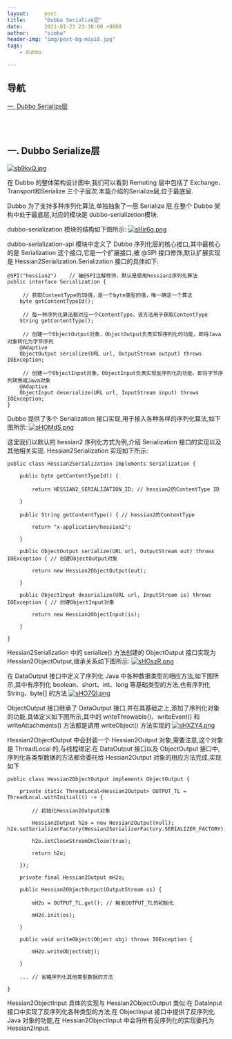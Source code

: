 ```yaml
---
layout:     post
title:      "Dubbo Serialize层"
date:       2021-01-23 23:30:00 +0800
author:     "simba"
header-img: "img/post-bg-miui6.jpg"
tags:
    - dubbo

---
```


## 导航
[一. Dubbo Serialize层](#jump1)





<br><br>
## <span id="jump1">一. Dubbo Serialize层</span>

[![sb9kvQ.jpg](https://s3.ax1x.com/2021/01/24/sb9kvQ.jpg)](https://imgchr.com/i/sb9kvQ)

在 Dubbo 的整体架构设计图中,我们可以看到 Remoting 层中包括了 Exchange、Transport和Serialize 三个子层次.本篇介绍的Serialize层,位于最底层.<br>

Dubbo 为了支持多种序列化算法,单独抽象了一层 Serialize 层,在整个 Dubbo 架构中处于最底层,对应的模块是 dubbo-serializetion模块.<br>

dubbo-serialization 模块的结构如下图所示:
[![sHir6g.png](https://s3.ax1x.com/2021/01/23/sHir6g.png)](https://imgchr.com/i/sHir6g)

dubbo-serialization-api 模块中定义了 Dubbo 序列化层的核心接口,其中最核心的是 Serialization 这个接口,它是一个扩展接口,被 @SPI 接口修饰,默认扩展实现是 Hessian2Serialization.Serialization 接口的具体如下:

```
@SPI("hessian2")	// 被@SPI注解修饰，默认是使用hessian2序列化算法
public interface Serialization {
    
     // 获取ContentType的ID值，是一个byte类型的值，唯一确定一个算法
    byte getContentTypeId();
    
     // 每一种序列化算法都对应一个ContentType，该方法用于获取ContentType
    String getContentType();
    
     // 创建一个ObjectOutput对象，ObjectOutput负责实现序列化的功能，即将Java对象转化为字节序列
    @Adaptive
    ObjectOutput serialize(URL url, OutputStream output) throws IOException;
    
     // 创建一个ObjectInput对象，ObjectInput负责实现反序列化的功能，即将字节序列转换成Java对象
    @Adaptive
    ObjectInput deserialize(URL url, InputStream input) throws IOException;
}
```


Dubbo 提供了多个 Serialization 接口实现,用于接入各种各样的序列化算法,如下图所示:
[![sHOMdS.png](https://s3.ax1x.com/2021/01/24/sHOMdS.png)](https://imgchr.com/i/sHOMdS)

这里我们以默认的 hessian2 序列化方式为例,介绍 Serialization 接口的实现以及其他相关实现. Hessian2Serialization 实现如下所示:
```
public class Hessian2Serialization implements Serialization {

    public byte getContentTypeId() {

        return HESSIAN2_SERIALIZATION_ID; // hessian2的ContentType ID

    }

    public String getContentType() { // hessian2的ContentType

        return "x-application/hessian2";

    }

    public ObjectOutput serialize(URL url, OutputStream out) throws IOException { // 创建ObjectOutput对象

        return new Hessian2ObjectOutput(out);

    }

    public ObjectInput deserialize(URL url, InputStream is) throws IOException { // 创建ObjectInput对象

        return new Hessian2ObjectInput(is);

    }

}

```

Hessian2Serialization 中的 serialize() 方法创建的 ObjectOutput 接口实现为 Hessian2ObjectOutput,继承关系如下图所示:
[![sHOszR.png](https://s3.ax1x.com/2021/01/24/sHOszR.png)](https://imgchr.com/i/sHOszR)

在 DataOutput 接口中定义了序列化 Java 中各种数据类型的相应方法,如下图所示,其中有序列化 boolean、short、int、long 等基础类型的方法,也有序列化 String、byte[] 的方法
[![sHO7QI.png](https://s3.ax1x.com/2021/01/24/sHO7QI.png)](https://imgchr.com/i/sHO7QI)

ObjectOutput 接口继承了 DataOutput 接口,并在其基础之上,添加了序列化对象的功能,具体定义如下图所示,其中的 writeThrowable()、writeEvent() 和 writeAttachments() 方法都是调用 writeObject() 方法实现的
[![sHXZY4.png](https://s3.ax1x.com/2021/01/24/sHXZY4.png)](https://imgchr.com/i/sHXZY4)

Hessian2ObjectOutput 中会封装一个 Hessian2Output 对象,需要注意,这个对象是 ThreadLocal 的,与线程绑定.在 DataOutput 接口以及 ObjectOutput 接口中,序列化各类型数据的方法都会委托给 Hessian2Output 对象的相应方法完成,实现如下
```
public class Hessian2ObjectOutput implements ObjectOutput {

    private static ThreadLocal<Hessian2Output> OUTPUT_TL = ThreadLocal.withInitial(() -> {

        // 初始化Hessian2Output对象

        Hessian2Output h2o = new Hessian2Output(null);        h2o.setSerializerFactory(Hessian2SerializerFactory.SERIALIZER_FACTORY);

        h2o.setCloseStreamOnClose(true);

        return h2o;

    });

    private final Hessian2Output mH2o;

    public Hessian2ObjectOutput(OutputStream os) {

        mH2o = OUTPUT_TL.get(); // 触发OUTPUT_TL的初始化

        mH2o.init(os);

    }

    public void writeObject(Object obj) throws IOException {

        mH2o.writeObject(obj);

    }

    ... // 省略序列化其他类型数据的方法

}

```

Hessian2ObjectInput 具体的实现与 Hessian2ObjectOutput 类似:在 DataInput 接口中实现了反序列化各种类型的方法,在 ObjectInput 接口中提供了反序列化 Java 对象的功能,在 Hessian2ObjectInput 中会将所有反序列化的实现委托为 Hessian2Input.